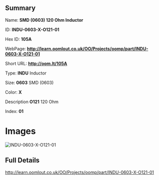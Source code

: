 

## Summary
 
Name: __SMD (0603) 120 Ohm Inductor__

ID: __INDU-0603-X-O121-01__

Hex ID: __105A__

WebPage: __http://learn.oomlout.co.uk/OO/Projects/oomp/part/INDU-0603-X-O121-01__

Short URL: __http://oom.lt/105A__


Type: __INDU__ Inductor 

Size: __0603__ SMD (0603) 

Color: __X__  

Description __O121__ 120 Ohm 

Index: __01__


 # Images
![INDU-0603-X-O121-01](http://oomlout.com/oomp-gen/parts/INDU-0603-X-O121-01/INDU-0603-X-O121-01_420.jpg)



 ## Full Details

 http://learn.oomlout.co.uk/OO/Projects/oomp/part/INDU-0603-X-O121-01














